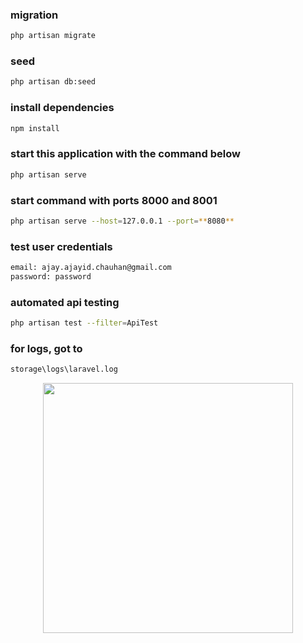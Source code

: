 ### migration
```bash
php artisan migrate
```
### seed
```bash
php artisan db:seed
```
### install dependencies
```bash
npm install
```
### start this application with the command below
```bash
php artisan serve
```
### start command with ports 8000 and 8001
```bash
php artisan serve --host=127.0.0.1 --port=**8080**
```

### test user credentials
```bash
email: ajay.ajayid.chauhan@gmail.com
password: password
```

### automated api testing
```bash
php artisan test --filter=ApiTest
```
### for logs, got to 
```bash
storage\logs\laravel.log
```


<p align="center"><a href="https://laravel.com" target="_blank"><img src="https://raw.githubusercontent.com/laravel/art/master/logo-lockup/5%20SVG/2%20CMYK/1%20Full%20Color/laravel-logolockup-cmyk-red.svg" width="400"></a></p>
